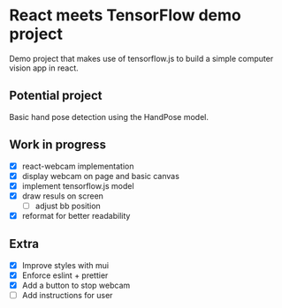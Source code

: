 # React meets TensorFlow demo project

Demo project that makes use of tensorflow.js to build a simple computer vision app in react.

## Potential project

Basic hand pose detection using the HandPose model.

## Work in progress

- [X] react-webcam implementation
- [X] display webcam on page and basic canvas
- [X] implement tensorflow.js model
- [X] draw resuls on screen
  - [ ] adjust bb position
- [X] reformat for better readability

## Extra

- [X] Improve styles with mui
- [X] Enforce eslint + prettier
- [X] Add a button to stop webcam
- [ ] Add instructions for user